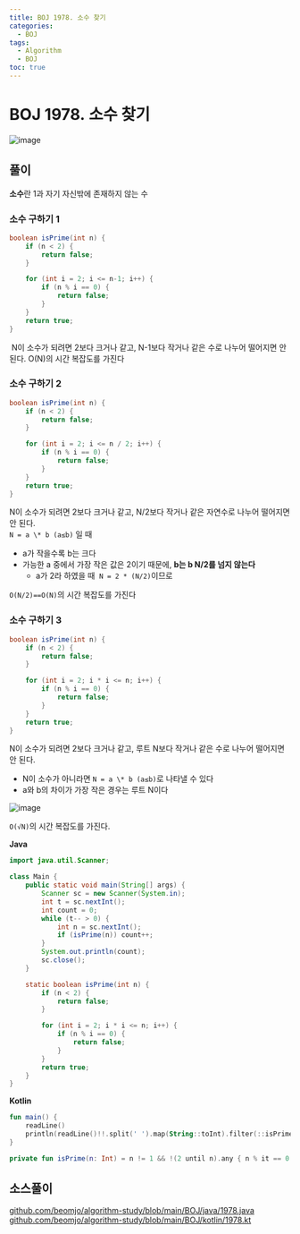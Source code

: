 ```yaml
---
title: BOJ 1978. 소수 찾기
categories:
  - BOJ
tags:
  - Algorithm
  - BOJ
toc: true
---
```


# **BOJ 1978. 소수 찾기**
![image](https://user-images.githubusercontent.com/39984656/134812967-94902a79-cb8d-493c-80ff-b2d687948cbe.png)

## **풀이**
**소수**란 1과 자기 자신밖에 존재하지 않는 수

### **소수 구하기 1**
```java
boolean isPrime(int n) {
    if (n < 2) {
        return false;
    }

    for (int i = 2; i <= n-1; i++) {
        if (n % i == 0) {
            return false;
        }
    }
    return true;
}
```
 N이 소수가 되려면 2보다 크거나 같고, N-1보다 작거나 같은 수로 나누어 떨어지면 안 된다.
O(N)의 시간 복잡도를 가진다

### **소수 구하기 2**
```java
boolean isPrime(int n) {
    if (n < 2) {
        return false;
    }

    for (int i = 2; i <= n / 2; i++) {
        if (n % i == 0) {
            return false;
        }
    }
    return true;
}
```

N이 소수가 되려면 2보다 크거나 같고, N/2보다 작거나 같은 자연수로 나누어 떨어지면 안 된다.  
`N = a \* b (a≤b)` 일 때 

- a가 작을수록 b는 크다
- 가능한 a 중에서 가장 작은 값은 2이기 때문에, **b는 b N/2를 넘지 않는다**
     - a가 2라 하였을 때  `N = 2 * (N/2)`이므로

`O(N/2)==O(N)`의 시간 복잡도를 가진다

### **소수 구하기 3**
```java
boolean isPrime(int n) {
    if (n < 2) {
        return false;
    }

    for (int i = 2; i * i <= n; i++) {
        if (n % i == 0) {
            return false;
        }
    }
    return true;
}
```
N이 소수가 되려면 2보다 크거나 같고, 루트 N보다 작거나 같은 수로 나누어 떨어지면 안 된다.  

- N이 소수가 아니라면 `N = a \* b (a≤b)`로 나타낼 수 있다
- a와 b의 차이가 가장 작은 경우는 루트 N이다

![image](https://user-images.githubusercontent.com/39984656/134812970-babee32b-5ed9-4cd4-b727-1a96b01ff71e.png)

`O(√N)`의 시간 복잡도를 가진다.  

**Java**
```java
import java.util.Scanner;

class Main {
    public static void main(String[] args) {
        Scanner sc = new Scanner(System.in);
        int t = sc.nextInt();
        int count = 0;
        while (t-- > 0) {
            int n = sc.nextInt();
            if (isPrime(n)) count++;
        }
        System.out.println(count);
        sc.close();
    }

    static boolean isPrime(int n) {
        if (n < 2) {
            return false;
        }

        for (int i = 2; i * i <= n; i++) {
            if (n % i == 0) {
                return false;
            }
        }
        return true;
    }
}
```

**Kotlin**
```kotlin
fun main() {
    readLine()
    println(readLine()!!.split(' ').map(String::toInt).filter(::isPrime).size)
}

private fun isPrime(n: Int) = n != 1 && !(2 until n).any { n % it == 0 }
```

## 소스풀이
[github.com/beomjo/algorithm-study/blob/main/BOJ/java/1978.java](https://github.com/beomjo/algorithm-study/blob/main/BOJ/java/1978.java)
[github.com/beomjo/algorithm-study/blob/main/BOJ/kotlin/1978.kt](https://github.com/beomjo/algorithm-study/blob/main/BOJ/kotlin/1978.kt)
